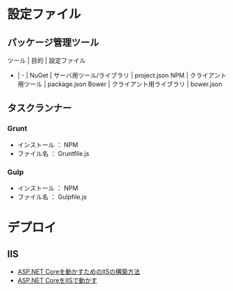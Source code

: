﻿# 設定ファイル
## パッケージ管理ツール
ツール | 目的 | 設定ファイル
- | - | 
NuGet | サーバ用ツール/ライブラリ | project.json
NPM | クライアント用ツール | package.json
Bower | クライアント用ライブラリ | bower.json

## タスクランナー
### Grunt
- インストール ： NPM
- ファイル名 ： Gruntfile.js

### Gulp
- インストール ： NPM
- ファイル名 ： Gulpfile.js

# デプロイ
## IIS
- [ASP.NET Coreを動かすためのIISの構築方法]([http://qiita.com/taiga_takahari/items/7809c78393750c42e443)
- [ASP.NET CoreをIISで動かす](http://dblog.athome.co.jp/entry/2016/08/31/120000)